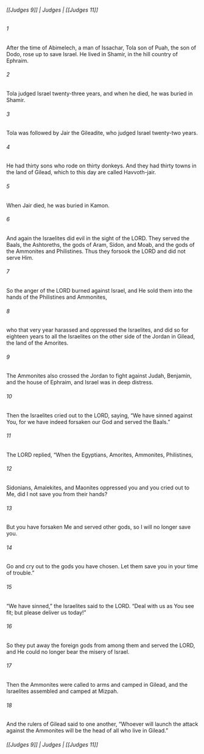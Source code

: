 ###### [[Judges 9]] | Judges | [[Judges 11]]

###### 1
After the time of Abimelech, a man of Issachar, Tola son of Puah, the son of Dodo, rose up to save Israel. He lived in Shamir, in the hill country of Ephraim.
###### 2
Tola judged Israel twenty-three years, and when he died, he was buried in Shamir.
###### 3
Tola was followed by Jair the Gileadite, who judged Israel twenty-two years.
###### 4
He had thirty sons who rode on thirty donkeys. And they had thirty towns in the land of Gilead, which to this day are called Havvoth-jair.
###### 5
When Jair died, he was buried in Kamon.
###### 6
And again the Israelites did evil in the sight of the LORD. They served the Baals, the Ashtoreths, the gods of Aram, Sidon, and Moab, and the gods of the Ammonites and Philistines. Thus they forsook the LORD and did not serve Him.
###### 7
So the anger of the LORD burned against Israel, and He sold them into the hands of the Philistines and Ammonites,
###### 8
who that very year harassed and oppressed the Israelites, and did so for eighteen years to all the Israelites on the other side of the Jordan in Gilead, the land of the Amorites.
###### 9
The Ammonites also crossed the Jordan to fight against Judah, Benjamin, and the house of Ephraim, and Israel was in deep distress.
###### 10
Then the Israelites cried out to the LORD, saying, “We have sinned against You, for we have indeed forsaken our God and served the Baals.”
###### 11
The LORD replied, “When the Egyptians, Amorites, Ammonites, Philistines,
###### 12
Sidonians, Amalekites, and Maonites oppressed you and you cried out to Me, did I not save you from their hands?
###### 13
But you have forsaken Me and served other gods, so I will no longer save you.
###### 14
Go and cry out to the gods you have chosen. Let them save you in your time of trouble.”
###### 15
“We have sinned,” the Israelites said to the LORD. “Deal with us as You see fit; but please deliver us today!”
###### 16
So they put away the foreign gods from among them and served the LORD, and He could no longer bear the misery of Israel.
###### 17
Then the Ammonites were called to arms and camped in Gilead, and the Israelites assembled and camped at Mizpah.
###### 18
And the rulers of Gilead said to one another, “Whoever will launch the attack against the Ammonites will be the head of all who live in Gilead.”

###### [[Judges 9]] | Judges | [[Judges 11]]
